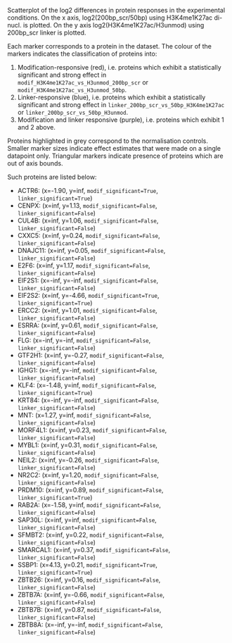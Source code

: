 
Scatterplot of the log2 differences in protein responses in the experimental conditions.
On the x axis, log2(200bp_scr/50bp) using H3K4me1K27ac di-nucl. is plotted. On the y axis log2(H3K4me1K27ac/H3unmod) using 200bp_scr linker is plotted.

Each marker corresponds to a protein in the dataset. The colour of the markers indicates the classification of proteins into:

1. Modification-responsive (red), i.e. proteins which exhibit a statistically significant and strong effect in `modif_H3K4me1K27ac_vs_H3unmod_200bp_scr` or `modif_H3K4me1K27ac_vs_H3unmod_50bp`.
2. Linker-responsive (blue), i.e. proteins which exhibit a statistically significant and strong effect in `linker_200bp_scr_vs_50bp_H3K4me1K27ac` or `linker_200bp_scr_vs_50bp_H3unmod`.
3. Modification and linker responsive (purple), i.e. proteins which exhibit 1 and 2 above.

Proteins highlighted in grey correspond to the normalisation controls.
Smaller marker sizes indicate effect estimates that were made on a single datapoint only.
Triangular markers indicate presence of proteins which are out of axis bounds.

Such proteins are listed below:

   - ACTR6: (x=-1.90, y=inf, `modif_significant=True`, `linker_significant=True`)
   - CENPX: (x=inf, y=1.13, `modif_significant=False`, `linker_significant=False`)
   - CUL4B: (x=inf, y=1.06, `modif_significant=False`, `linker_significant=False`)
   - CXXC5: (x=inf, y=0.24, `modif_significant=False`, `linker_significant=False`)
   - DNAJC11: (x=inf, y=0.05, `modif_significant=False`, `linker_significant=False`)
   - E2F6: (x=inf, y=1.17, `modif_significant=False`, `linker_significant=False`)
   - EIF2S1: (x=-inf, y=-inf, `modif_significant=False`, `linker_significant=False`)
   - EIF2S2: (x=inf, y=-4.66, `modif_significant=True`, `linker_significant=True`)
   - ERCC2: (x=inf, y=1.01, `modif_significant=False`, `linker_significant=False`)
   - ESRRA: (x=inf, y=0.61, `modif_significant=False`, `linker_significant=False`)
   - FLG: (x=-inf, y=-inf, `modif_significant=False`, `linker_significant=False`)
   - GTF2H1: (x=inf, y=-0.27, `modif_significant=False`, `linker_significant=False`)
   - IGHG1: (x=-inf, y=-inf, `modif_significant=False`, `linker_significant=False`)
   - KLF4: (x=-1.48, y=inf, `modif_significant=False`, `linker_significant=True`)
   - KRT84: (x=-inf, y=-inf, `modif_significant=False`, `linker_significant=False`)
   - MNT: (x=1.27, y=inf, `modif_significant=False`, `linker_significant=False`)
   - MORF4L1: (x=inf, y=0.23, `modif_significant=False`, `linker_significant=False`)
   - MYBL1: (x=inf, y=0.31, `modif_significant=False`, `linker_significant=False`)
   - NEIL2: (x=inf, y=-0.26, `modif_significant=False`, `linker_significant=False`)
   - NR2C2: (x=inf, y=1.20, `modif_significant=False`, `linker_significant=False`)
   - PRDM10: (x=inf, y=0.89, `modif_significant=False`, `linker_significant=True`)
   - RAB2A: (x=-1.58, y=inf, `modif_significant=False`, `linker_significant=False`)
   - SAP30L: (x=inf, y=inf, `modif_significant=False`, `linker_significant=False`)
   - SFMBT2: (x=inf, y=0.22, `modif_significant=False`, `linker_significant=False`)
   - SMARCAL1: (x=inf, y=0.37, `modif_significant=False`, `linker_significant=False`)
   - SSBP1: (x=4.13, y=0.21, `modif_significant=True`, `linker_significant=True`)
   - ZBTB26: (x=inf, y=0.16, `modif_significant=False`, `linker_significant=False`)
   - ZBTB7A: (x=inf, y=-0.66, `modif_significant=False`, `linker_significant=False`)
   - ZBTB7B: (x=inf, y=0.87, `modif_significant=False`, `linker_significant=False`)
   - ZBTB8A: (x=-inf, y=-inf, `modif_significant=False`, `linker_significant=False`)
        